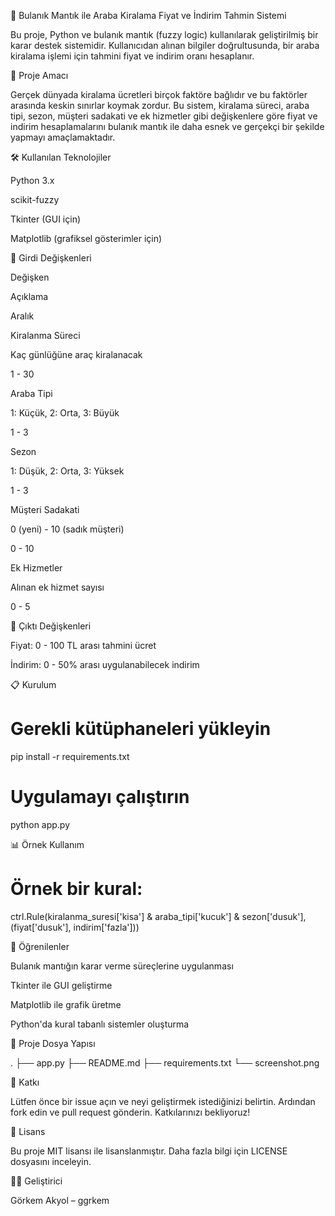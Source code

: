 🚗 Bulanık Mantık ile Araba Kiralama Fiyat ve İndirim Tahmin Sistemi

Bu proje, Python ve bulanık mantık (fuzzy logic) kullanılarak geliştirilmiş bir karar destek sistemidir. Kullanıcıdan alınan bilgiler doğrultusunda, bir araba kiralama işlemi için tahmini fiyat ve indirim oranı hesaplanır.

🌟 Proje Amacı

Gerçek dünyada kiralama ücretleri birçok faktöre bağlıdır ve bu faktörler arasında keskin sınırlar koymak zordur. Bu sistem, kiralama süreci, araba tipi, sezon, müşteri sadakati ve ek hizmetler gibi değişkenlere göre fiyat ve indirim hesaplamalarını bulanık mantık ile daha esnek ve gerçekçi bir şekilde yapmayı amaçlamaktadır.

🛠️ Kullanılan Teknolojiler

Python 3.x

scikit-fuzzy

Tkinter (GUI için)

Matplotlib (grafiksel gösterimler için)

📅 Girdi Değişkenleri

Değişken

Açıklama

Aralık

Kiralanma Süreci

Kaç günlüğüne araç kiralanacak

1 - 30

Araba Tipi

1: Küçük, 2: Orta, 3: Büyük

1 - 3

Sezon

1: Düşük, 2: Orta, 3: Yüksek

1 - 3

Müşteri Sadakati

0 (yeni) - 10 (sadık müşteri)

0 - 10

Ek Hizmetler

Alınan ek hizmet sayısı

0 - 5

📄 Çıktı Değişkenleri

Fiyat: 0 - 100 TL arası tahmini ücret

İndirim: 0 - 50% arası uygulanabilecek indirim

📋 Kurulum

# Gerekli kütüphaneleri yükleyin
pip install -r requirements.txt

# Uygulamayı çalıştırın
python app.py

📊 Örnek Kullanım

# Örnek bir kural:
ctrl.Rule(kiralanma_suresi['kisa'] & araba_tipi['kucuk'] & sezon['dusuk'], (fiyat['dusuk'], indirim['fazla']))

📖 Öğrenilenler

Bulanık mantığın karar verme süreçlerine uygulanması

Tkinter ile GUI geliştirme

Matplotlib ile grafik üretme

Python'da kural tabanlı sistemler oluşturma

📍 Proje Dosya Yapısı

.
├── app.py
├── README.md
├── requirements.txt
└── screenshot.png

🤝 Katkı

Lütfen önce bir issue açın ve neyi geliştirmek istediğinizi belirtin. Ardından fork edin ve pull request gönderin. Katkılarınızı bekliyoruz!

📄 Lisans

Bu proje MIT lisansı ile lisanslanmıştır. Daha fazla bilgi için LICENSE dosyasını inceleyin.

👨‍💻 Geliştirici

Görkem Akyol – ggrkem

